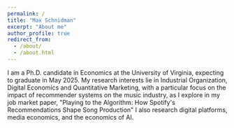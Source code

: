 ```yaml
---
permalink: /
title: "Max Schnidman"
excerpt: "About me"
author_profile: true
redirect_from: 
  - /about/
  - /about.html
---
```


I am a Ph.D. candidate in Economics at the University of Virginia, expecting to graduate in May 2025. My research interests lie in Industrial Organization, Digital Economics and Quantitative Marketing, with a particular focus on the impact of recommender systems on the music industry, as I explore in my job market paper, "Playing to the Algorithm: How Spotify's Recommendations Shape Song Production" I also research digital platforms, media economics, and the economics of AI. 